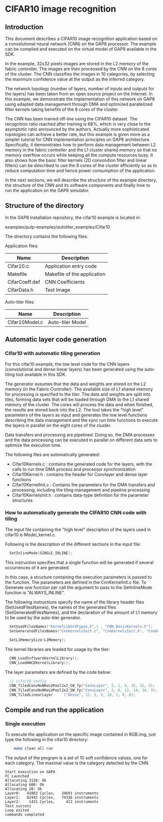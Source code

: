 
# CIFAR10 image recognition

## Introduction

This document describes a CIFAR10 image recognition application based on a convolutional neural network (CNN) on the GAP8 processor.
The example can be compiled and executed on the virtual model of GAP8 available in the SDK.

In the example, 32x32 pixels images are stored in the L2 memory of the fabric controller.
The images are then processed by the CNN on the 8 cores of the cluster. The CNN classifies the images in 10 categories, by selecting the maximum confidence value at the output as the inferred category.

The network topology (number of layers, number of inputs and outputs for the layers) has been taken from an open source project on the Internet. In this example, we demonstrate the implementation 
of this network on GAP8 using adapted data management through DMA and optimized parallelized filter kernels taking benefits of the 8 cores of the cluster.

The CNN has been trained off-line using the CIFAR10 dataset. The recognition ratio reached after training is 68%, which is very close to the asymptotic ratio announced by the authors.
Actually more sophisticated topologies can achieve a better rate, but this example is given more as a simpler tutorial for CNN implementation principles on GAP8 architecture.
Specifically, it demonstrates how to perform data management between L2 memory in the fabric controller and the L1 cluster shared memory so that no memory overflow occurs while keeping all the compute resources busy.
It also shows how the basic filter kernels (2D convolution filter and linear filters) can be described to use the 8 cores of the cluster efficiently so as to reduce computation time and hence power consumption of the application.

In the next sections, we will describe the structure of the example directory, the structure of the CNN and its software components and finally how to run the application on the GAP8 simulator.

## Structure of the directory

In the GAP8 installation repository, the cifar10 example is located in:

  examples/pulp-examples/autotiler_examples/Cifar10


The directory contains the following files:

Application files:

| Name                |         Description             |
|---------------------|---------------------------------|
|Cifar10.c            | Application entry code          |
|Makefile             | Makefile of the application     |
|CifarCoeff.def       | CNN Coefficients                |
|CifarData.h          | Test Image                      |


Auto-tiler files:

| Name                           |         Description             |
|--------------------------------|---------------------------------|
|Cifar10Model.c                  | Auto-tiler Model                |


## Automatic layer code generation

### Cifar10 with automatic tiling generation

For this cifar10 example, the low level code for the CNN layers (convolutional and dense linear layers) has been generated using the auto-tiling tool available in this SDK.

The generator assumes that the data and weights are stored on the L2 memory (in the Fabric Controller). The available size of L1 shared memory for processing is specified to the tiler.
The data and weights are split into tiles, forming  data sets that will be loaded through DMA to the L1 shared memory of the cluster. The cores will process the data and when finished, the results are stored back into the L2.
The tool takes the "high level" parameters of the layers as input and generates the low level functions describing the data management and the sync run time functions to execute the layers in parallel on the eight cores of the cluster.

Data transfers and processing are pipelined. Doing so, the DMA processes and the data processing can be executed in parallel on different data sets to optimize the execution time.

The following files are automatically generated:
- Cifar10Kernels.c	    : contains the generated code for the layers, with the calls to run time DMA process and processor synchronization
- Cifar10Kernel.h	      : contains the header for Convlayer and dense layer functions
- Cifar10KernelInit.c   : Contains the parameters for the DMA transfers and processing, including the tiling management and pipeline processing
- Cifar10KernelsInit.h  : contains data-type definition for the parameter structures

### How to automatically generate the CIFAR10 CNN code with tiling 

The input file containing the "high level" description of the layers used in cifar10 is Model_kernel.c.

Following is the description of the different sections in the input file:

~~~~~c
  SetInlineMode(SINGLE_INLINE);
~~~~~

This instruction specifies that a single function will be generated if several occurrences of it are generated.

In this case, a structure containing the execution parameters is passed to the function.  The parameters are defined in the CnnKernelInit.c file.
To Generate one function per call the argument to pass to the SetInlineMode function is "ALWAYS_INLINE".

The following instructions specify the name of the library header files (SetUsedFIlesNames), the names of the generated files (SetGeneratedFilesNames), and the declaration of the amount of L1 memory to be used by the auto-tiler generator.

~~~~~c
  SetUsedFilesNames("KernelLibStdTypes.h",1 , "CNN_BasicKernels.h");
  SetGeneratedFilesNames("CnnKernelsInit.c", "CnnKernelsInit.h", "CnnKernels.c", "CnnKernels.h");
  
  SetL1MemorySize(L1Memory);
~~~~~

The kernel libraries are loaded for usage by the tiler:

~~~~~c
  CNN_LoadSoftwareKernelLibrary();
  CNN_LoadHWCEKernelLibrary();
~~~~~

The layer parameters are defined by the code below: 

~~~~~c
  // cifar10 config 
  CNN_TiledConvNxNReLUPool2x2_SW_fp("ConvLayer", 5, 1, 8, 32, 32, 3);
  CNN_TiledConvNxNReLUPool2x2_SW_fp("ConvLayer", 5, 8, 12, 14, 14, 3);
  CNN_TiledLinearLayer     ("Dense", 12, 5, 5, 10, 1, 0, 0);
~~~~~

## Compile and run the application

### Single execution

To execute the application on the specific image contained in RGB.img, just type the following in the cifar10 directory:

~~~~~sh
	make clean all run
~~~~~

The output of the program is a set of 10 soft confidence values, one for each category. The maximal value is the category detected by the CNN.

~~~~~text
Start execution on GAP8
FC Launched
Allocating 3136: Ok
Allocating 600: Ok
Allocating 20: Ok
Layer0:   41003 Cycles,   34691 instruments
Layer1:   82442 Cycles,   74336 instruments
Layer2:    1421 Cycles,     412 instruments
Test success
Loop exited
commands completed
~~~~~

